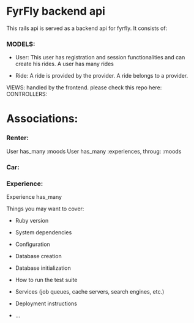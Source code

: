 # FyrFly backend api

This rails api is served as a backend api for fyrfly. It consists of:

### MODELS: 
- User:
This user has registration and session functionalities and can create his rides. A user has many rides

- Ride:
A ride is provided by the provider. A ride belongs to a provider.






VIEWS: handled by the frontend. please check this repo here: 
CONTROLLERS:


# Associations:
### Renter:
User has_many :moods 
User has_many :experiences, throug: :moods

### Car:


### Experience:
Experience has_many 


Things you may want to cover:

* Ruby version

* System dependencies

* Configuration

* Database creation

* Database initialization

* How to run the test suite

* Services (job queues, cache servers, search engines, etc.)

* Deployment instructions

* ...
